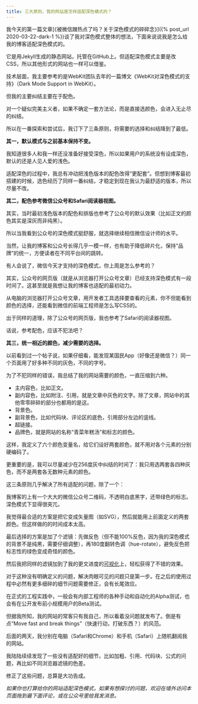 ```yaml
---
title: 三大原则，我的网站是怎样适配深色模式的？
---
```


我今天的第一篇文章[《被微信蹭热点了吗？关于深色模式的碎碎念》]({% post_url 2020-03-22-dark-1 %})谈了我对深色模式整体的想法，下面来说说我是怎么给我的博客适配深色模式的。

它是用Jekyll生成的静态网站，托管在GitHub上。但适配深色模式主要是改CSS，所以其他形式的网站也一样可以借鉴。

技术层面，我主要参考的是WebKit团队去年的一篇博文《WebKit对深色模式的支持》（Dark Mode Support in WebKit）。

但我的主要纠结主要在于配色。

对一个疑似完美主义者，如果不确定一套方法论，而是直接选颜色，会进入无止尽的纠结。

所以在一番探索和尝试后，我订下了三条原则，将需要的选择和纠结降到了最低。

**其一，默认模式与之前基本保持不变。**

我知道很多人和我一样还没准备好接受深色，所以如果用户的系统没有设成深色，默认的还是人见人爱的浅色。

适配深色的过程中，我总有冲动把浅色版本的配色改得“更配套”。但想到博客最初搭建的时候，选色经历了同样一番纠结，才稳定到现在我认为最舒适的版本，所以尽量不改。

**其二，配色参考微信公众号和Safari阅读器视图。**

其实，当时最初浅色版本的配色和排版也参考了公众号的默认效果（比如正文的颜色其实是深灰而非纯黑）。

所以当我看到公众号的深色模式挺舒服，就选择继续相信微信设计师的水平。

当然，让我的博客和公众号长得几乎一模一样，也有助于降低碎片化，保持“品牌”的统一，方便读者在不同平台间的跳转。

有人会说了，微信今天才支持的深色模式，你上周是怎么参考的？

其实，公众号的网页版（就是从浏览器打开公众号文章）已经支持深色模式有一段时间了。这甚至就是我想让我的博客也适配的最初动力。

从电脑的浏览器打开公众号文章，用开发者工具选择要查看的元素，你不但能看到颜色的选择，还能看到微信的前端工程师是怎么写CSS的。

出于同样的道理，除了公众号的网页版，我也参考了Safari的阅读器视图。

话说，参考配色，应该不犯法吧？

**其三，统一相近的颜色，减少需要的选择。**

以前看到过一个帖子说，如果仔细看，能发现某国民App（好像还是微信？）同一个页面用了好多种不同的灰色，不同的字号。



为了不犯同样的错误，我总结了我的网站需要的颜色，一直压缩到六种。

- 主内容色，比如正文。
- 副内容色，比如附注、引用，就是文章中灰色的文字。除了文章，网站中的其他零零碎碎的部分也都用的是这。
- 背景色。
- 副背景色，比如代码块、评论区的底色，引用部分左边的竖线。
- 超链接。
- 品牌色，就是网站的名称“青菜年糕汤”和标志的颜色。

这样，我定义了六个颜色变量名，给它们设好两套颜色，就不用对各个元素的分别硬编码了。

更重要的是，我可以尽量减少在256度灰中纠结的时间了：我只用选两套各四种灰色，而不是两套各无数种元素的颜色。

这三条原则几乎解决了所有适配的问题，除了一个：

我博客的上有一个大大的微信公众号二维码，不透明白底黑字，还带绿色的标志。深色模式下显得很突兀。

我觉得最合适的方案是把它变成矢量图（如SVG），然后就能用上前面定义的两套颜色。但这样做的的时间成本太高。

最后选择的方案是加了个滤镜：先做反色（但不能100%反色，因为我的深色模式的背景不是纯黑，需要仔细调整），再180度翻转色调（hue-rotate），避免反色把标志性的绿色变成奇怪的颜色。

然后我把同样的滤镜加到了我的更文进度的[可视化](/track)上，轻松获得了不错的效果。

对于这种没有明确定义的问题，解决肉眼可见的问题只是第一步。在之后的使用过程中必然有更多细碎的细节问题需要修正，会有长尾效应。

在正式的工程实践中，一般会有内部工程师的各种手动和自动化的Alpha测试，也会有在公开发布前小规模用户的Beta测试。

但据我所知，我的网站的常客只有我自己，所以看着没问题就发布了。倒是有点“Move fast and break things”（快速行动，打破东西？）的风范。

后面的两天，我分别在电脑（Safari和Chrome）和手机（Safari）上随机翻阅我的网站。

我陆陆续续发现了一些没有适配好的细节，比如加粗、引用、代码块、公式的问题，再比如不同浏览器滤镜的色差。

修正了这些问题，总算是大功告成。

*如果你也打算给你的网站适配深色模式，如果有想探讨的问题，欢迎在墙外访问本页面拖到最下面评论，或在公众号里给我发消息。*
